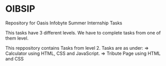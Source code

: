 # OIBSIP
Repository for Oasis Infobyte Summer Internship Tasks

This tasks have 3 different levels.
We have to complete tasks from one of them level.

This reppository contains Tasks from level 2. Tasks are as under:
  => Calculator using HTML, CSS and JavaScript.
  => Tribute Page using HTML and CSS
